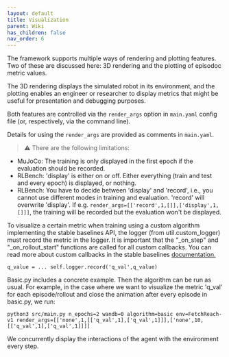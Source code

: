 ```yaml
---
layout: default
title: Visualization
parent: Wiki
has_children: false
nav_order: 6
---
```


The framework supports multiple ways of rendering and plotting features. Two of these are discussed here: 3D rendering and the plotting of episodoc metric values. 

The 3D rendering displays the simulated robot in its environment, and the plotting enables an engineer or researcher to display metrics that might be useful for presentation and debugging purposes. 

Both features are controlled via the `render_args` option in `main.yaml` config file (or, respectively, via the command line).

Details for using the `render_args` are provided as comments in `main.yaml`. 

> ⚠ There are the following limitations:

* MuJoCo: The training is only displayed in the first epoch if the evaluation should be recorded.
* RLBench: 'display' is either on or off. Either everything (train and test and every epoch) is displayed, or nothing.
* RLBench: You have to decide between 'display' and 'record', i.e., you cannot use different modes in training and evaluation. 'record' will overwrite 'display'. If e.g. `render_args=[['record',1,[]],['display',1,[]]]`, the training will be recorded but the evaluation won't be displayed.

To visualize a certain metric when training using a custom algorithm implementing the stable baselines API, the logger (from util.custom_logger) must record the metric in the logger. It is important that the "_on_step" and "_on_rollout_start" functions are called for all custom callbacks. You can read more about custom callbacks in the stable baselines [documentation.](https://stable-baselines.readthedocs.io/en/master/guide/callbacks.html)


`
q_value = ...
self.logger.record('q_val',q_value)
`

Basic.py includes a concrete example. Then the algorithm can be run as usual. For example, in the case where we want to visualize the metric 'q_val' for each episode/rollout and close the animation after every episode in basic.py, we run:

`python3 src/main.py n_epochs=2 wandb=0 algorithm=basic env=FetchReach-v1 render_args=[['none',1,[['q_val',1],['q_val',1]]],['none',10,[['q_val',1],['q_val',1]]]]`

We concurrently display the interactions of the agent with the environment every step.
